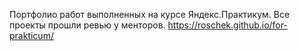 Портфолио работ выполненных на курсе Яндекс.Практикум.
Все проекты прошли ревью у менторов.
https://roschek.github.io/for-prakticum/
